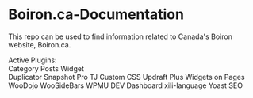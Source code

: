 # Boiron.ca-Documentation
This repo can be used to find information related to Canada's Boiron website, Boiron.ca.

Active Plugins:
<br>
Category Posts Widget
<br>
Duplicator
Snapshot Pro
TJ Custom CSS
Updraft Plus
Widgets on Pages
WooDojo
WooSideBars
WPMU DEV Dashboard
xili-language
Yoast SEO

